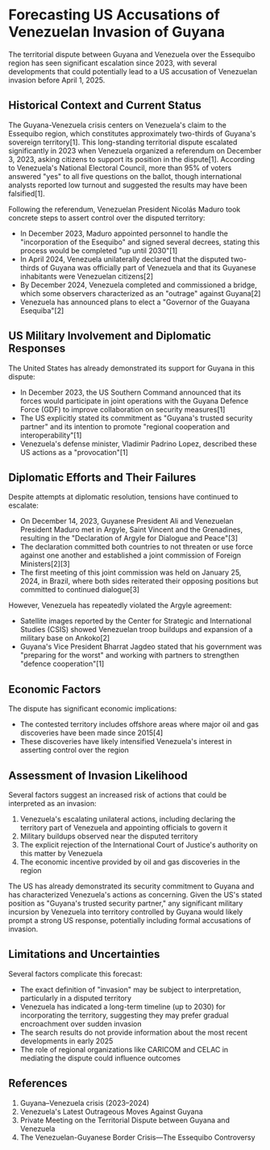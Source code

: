 # Forecasting US Accusations of Venezuelan Invasion of Guyana

The territorial dispute between Guyana and Venezuela over the Essequibo region has seen significant escalation since 2023, with several developments that could potentially lead to a US accusation of Venezuelan invasion before April 1, 2025.

## Historical Context and Current Status

The Guyana-Venezuela crisis centers on Venezuela's claim to the Essequibo region, which constitutes approximately two-thirds of Guyana's sovereign territory[1]. This long-standing territorial dispute escalated significantly in 2023 when Venezuela organized a referendum on December 3, 2023, asking citizens to support its position in the dispute[1]. According to Venezuela's National Electoral Council, more than 95% of voters answered "yes" to all five questions on the ballot, though international analysts reported low turnout and suggested the results may have been falsified[1].

Following the referendum, Venezuelan President Nicolás Maduro took concrete steps to assert control over the disputed territory:

- In December 2023, Maduro appointed personnel to handle the "incorporation of the Esequibo" and signed several decrees, stating this process would be completed "up until 2030"[1]
- In April 2024, Venezuela unilaterally declared that the disputed two-thirds of Guyana was officially part of Venezuela and that its Guyanese inhabitants were Venezuelan citizens[2]
- By December 2024, Venezuela completed and commissioned a bridge, which some observers characterized as an "outrage" against Guyana[2]
- Venezuela has announced plans to elect a "Governor of the Guayana Esequiba"[2]

## US Military Involvement and Diplomatic Responses

The United States has already demonstrated its support for Guyana in this dispute:

- In December 2023, the US Southern Command announced that its forces would participate in joint operations with the Guyana Defence Force (GDF) to improve collaboration on security measures[1]
- The US explicitly stated its commitment as "Guyana's trusted security partner" and its intention to promote "regional cooperation and interoperability"[1]
- Venezuela's defense minister, Vladimir Padrino Lopez, described these US actions as a "provocation"[1]

## Diplomatic Efforts and Their Failures

Despite attempts at diplomatic resolution, tensions have continued to escalate:

- On December 14, 2023, Guyanese President Ali and Venezuelan President Maduro met in Argyle, Saint Vincent and the Grenadines, resulting in the "Declaration of Argyle for Dialogue and Peace"[3]
- The declaration committed both countries to not threaten or use force against one another and established a joint commission of Foreign Ministers[2][3]
- The first meeting of this joint commission was held on January 25, 2024, in Brazil, where both sides reiterated their opposing positions but committed to continued dialogue[3]

However, Venezuela has repeatedly violated the Argyle agreement:
- Satellite images reported by the Center for Strategic and International Studies (CSIS) showed Venezuelan troop buildups and expansion of a military base on Ankoko[2]
- Guyana's Vice President Bharrat Jagdeo stated that his government was "preparing for the worst" and working with partners to strengthen "defence cooperation"[1]

## Economic Factors

The dispute has significant economic implications:
- The contested territory includes offshore areas where major oil and gas discoveries have been made since 2015[4]
- These discoveries have likely intensified Venezuela's interest in asserting control over the region

## Assessment of Invasion Likelihood

Several factors suggest an increased risk of actions that could be interpreted as an invasion:

1. Venezuela's escalating unilateral actions, including declaring the territory part of Venezuela and appointing officials to govern it
2. Military buildups observed near the disputed territory
3. The explicit rejection of the International Court of Justice's authority on this matter by Venezuela
4. The economic incentive provided by oil and gas discoveries in the region

The US has already demonstrated its security commitment to Guyana and has characterized Venezuela's actions as concerning. Given the US's stated position as "Guyana's trusted security partner," any significant military incursion by Venezuela into territory controlled by Guyana would likely prompt a strong US response, potentially including formal accusations of invasion.

## Limitations and Uncertainties

Several factors complicate this forecast:
- The exact definition of "invasion" may be subject to interpretation, particularly in a disputed territory
- Venezuela has indicated a long-term timeline (up to 2030) for incorporating the territory, suggesting they may prefer gradual encroachment over sudden invasion
- The search results do not provide information about the most recent developments in early 2025
- The role of regional organizations like CARICOM and CELAC in mediating the dispute could influence outcomes

## References

1. Guyana–Venezuela crisis (2023–2024)
2. Venezuela's Latest Outrageous Moves Against Guyana
3. Private Meeting on the Territorial Dispute between Guyana and Venezuela
4. The Venezuelan-Guyanese Border Crisis—The Essequibo Controversy
